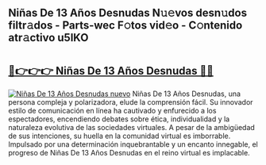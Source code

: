## Niñas De 13 Años Desnudas N𝚞𝚎vos desn𝚞dos filtr𝚊dos - Parts-wec F𝚘tos vid𝚎o - C𝚘ntenido atr𝚊ctivo u5lKO

# <h2><a href="http://mb3qk3.tromn.icu/?c=Ni%c3%b1as+De+13+A%c3%b1os+Desnudas">🔗👉👉👉 Niñas De 13 Años Desnudas 🔗🔗</a></h2>

[![Niñas De 13 Años Desnudas nuevo](https://i.imgur.com/pEAQMta.gif)](http://mb3qk3.tromn.icu/?c=Ni%c3%b1as+De+13+A%c3%b1os+Desnudas)
Niñas De 13 Años Desnudas, una persona compleja y polarizadora, elude la comprensión fácil. Su innovador estilo de comunicación en línea ha cautivado y enfurecido a los espectadores, encendiendo debates sobre ética, individualidad y la naturaleza evolutiva de las sociedades virtuales. A pesar de la ambigüedad de sus intenciones, su huella en la comunidad virtual es imborrable. Impulsado por una determinación inquebrantable y un encanto innegable, el progreso de Niñas De 13 Años Desnudas en el reino virtual es implacable.

